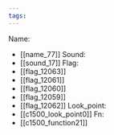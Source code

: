 ```yaml
---
tags:
---
```

Name:
- [[name_77]]
Sound:
- [[sound_17]]
Flag:
- [[flag_12063]]
- [[flag_12061]]
- [[flag_12060]]
- [[flag_12059]]
- [[flag_12062]]
Look_point:
- [[c1500_look_point0]]
Fn:
- [[c1500_function21]]

